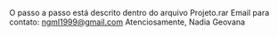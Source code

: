 O passo a passo está descrito dentro do arquivo Projeto.rar
Email para contato: ngml1999@gmail.com
Atenciosamente,
Nadia Geovana
